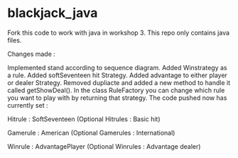 # blackjack_java

Fork this code to work with java in workshop 3. This repo only contains java files.

Changes made : 

Implemented stand according to sequence diagram.
Added Winstrategy as a rule. Added softSeventeen hit Strategy. Added advantage to either player or dealer Strategy.
Removed dupliacte and added a new method to handle it called getShowDeal(). In the class RuleFactory you can change 
which rule you want to play with by returning that strategy. The code pushed now has currently set : 

Hitrule : SoftSeventeen 
(Optional Hitrules : Basic hit)

Gamerule : American
(Optional Gamerules : International)

Winrule : AdvantagePlayer
(Optional Winrules : Advantage dealer)